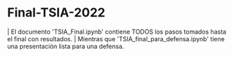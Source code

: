 # Final-TSIA-2022
| El documento 'TSIA_Final.ipynb' contiene TODOS los pasos tomados hasta el final con resultados.
| Mientras que 'TSIA_final_para_defensa.ipynb' tiene una presentación lista para una defensa.
